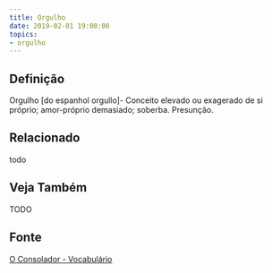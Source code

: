 ```yaml
---
title: Orgulho
date: 2019-02-01 19:00:00
topics:
- orgulho
---
```


## Definição
Orgulho [do espanhol orgullo]- Conceito elevado ou exagerado de si próprio;
amor-próprio demasiado; soberba. Presunção.

## Relacionado
todo

## Veja Também
TODO

## Fonte
[O Consolador - Vocabulário](http://www.oconsolador.com.br/linkfixo/vocabulario/principal.html)
